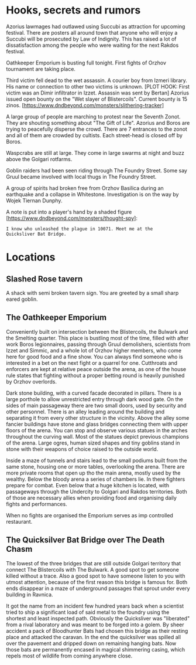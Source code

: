 # Hooks, secrets and rumors

Azorius lawmages had outlawed using Succubi as attraction for upcoming
festival. There are posters all around town that anyone who will enjoy a
Succubi will be prosecuted by Law of Indignity. This has raised a lot of
dissatisfaction among the people who were waiting for the next Rakdos festival.

Oathkeeper Emporium is busting full tonight. First fights of Orzhov tournament
are taking place.

Third victim fell dead to the wet assassin. A courier boy from Izmeri library.
His name or connection to other two victims is unknown. [PLOT HOOK: First
victim was an Dimir infiltrator in Izzet. Assassin was sent by Bertan] Azorius
issued open bounty on the "Wet slayer of Blistercoils". Current bounty is 15
zinos.
[https://www.dndbeyond.com/monsters/slithering-tracker]

A large group of people are marching to protest near the Seventh Zonot. They
are shouting something about "The Gift of Life". Azorius and Boros are trying
to peacefully disperse the crowd.
  There are 7 entrances to the zonot and all of them are crowded by cultists.
  Each street-head is closed off by Boros.

Waspcrabs are still at large. They come in large swarms at night and buzz above
the Golgari rotfarms.

Goblin raiders had been seen riding through The Foundry Street. Some say Gruul
became involved with local thugs in The Foundry Street.

A group of spirits had broken free from Orzhov Basilica during an earthquake
and a collapse in Whitestone. Investigation is on the way by Wojek Tiernan
Dunphy.


A note is put into a player's hand by a shaded figure
[https://www.dndbeyond.com/monsters/thought-spy]:

    I know who unleashed the plague in 10071. Meet me at the
    Quicksliver Bat Bridge.

# Locations

## Slashed Rose tavern

A shack with semi broken tavern sign. You are greeted by a small sharp eared
goblin.

## The Oathkeeper Emporium

Conveniently built on intersection between the Blistercoils, the Bulwark and
the Smelting quarter. This place is bustling most of the time, filled with
after work Boros legionnaires, passing through Gruul demolishers, scientists
from Izzet and Simmic, and a whole lot of Orzhov higher members, who come here
for good food and a fine show. You can always find someone who is interested in
a bet on the next fight or a quarrel for one. Cutthroats and enforcers are kept
at relative peace outside the arena, as one of the house rule states that
fighting without a proper betting round is heavily punished by Orzhov
overlords.

Dark stone building, with a curved facade decorated in pillars. There is a
large porthole to allow unrestricted entry through dark wood gate. On the sides
of main passageway there are two small doors, used by security and other
personnel. There is an alley leading around the building and separating it from
every other structure in the vicinity. Above the alley some fancier buildings
have stone and glass bridges connecting them with upper floors of the arena.
You can stop and observe various statues in the arches throughout the curving
wall. Most of the statues depict previous champions of the arena. Large ogres,
human sized shapes and tiny goblins stand in stone with their weapons of choice
raised to the outside world.

Inside a maze of tunnels and stairs lead to the small podiums built from the
same stone, housing one or more tables, overlooking the arena. There are more
private rooms that open up tho the main arena, mostly used by the wealthy.
Below the bloody arena a series of chambers lie. In there fighters prepare for
combat. Even below that a huge kitchen is located, with passageways through the
Undercity to Golgari and Rakdos territories. Both of those are necessary allies
when providing food and organising daily fights and performances.

When no fights are organised the Emporium serves as imp controlled restaurant.

## The Quicksilver Bat Bridge over The Death Chasm

The lowest of the three bridges that are still outside Golgari territory that
connect The Blistercoils with The Bulwark. A good spot to get someone killed
without a trace. Also a good spot to have someone listen to you with utmost
attention, because of the first reason this bridge is famous for. Both ends
disappear in a maze of underground passages that sprout under every building in
Ravnica.

It got the name from an incident few hundred years back when a scientist tried
to ship a significant load of said metal to the foundry using the shortest and
least inspected path. Obviously the Quicksliver was "liberated" from a rival
laboratory and was meant to be forged into a golem. By sheer accident a pack of
Bloodhunter Bats had chosen this bridge as their resting place and attacked the
caravan. In the end the quicksilver was spilled all over the pavement and
dripped down on remaining hanging bats. Now those bats are permanently encased
in magical shimmering casing, which repels most of wildlife from coming
anywhere close.

